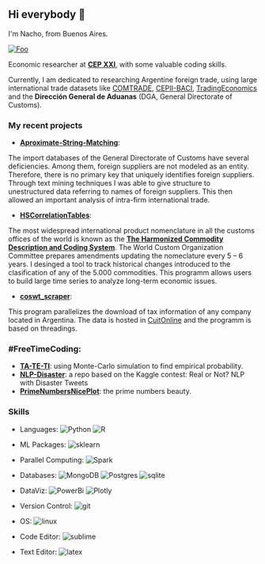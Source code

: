 ## Hi everybody 👋

I'm Nacho, from Buenos Aires. 

<a href="https://www.linkedin.com/in/ignacio-ibarra-116194150" rel="ignacio-ibarra">![Foo](https://img.shields.io/badge/linkedin-%230077B5.svg?style=for-the-badge&logo=linkedin&logoColor=white)</a>


Economic researcher at [**CEP XXI**](https://www.argentina.gob.ar/produccion/cep), with some valuable coding skills. 

Currently, I am dedicated to researching Argentine foreign trade, using large international trade datasets like [COMTRADE](https://comtrade.un.org/data/doc/api/), [CEPII-BACI](http://www.cepii.fr/cepii/en/bdd_modele/presentation.asp?id=37), [TradingEconomics](https://tradingeconomics.com/api/) and the **Dirección General de Aduanas** (DGA, General Directorate of Customs). 

### My recent projects  

  * [**Aproximate-String-Matching**](https://github.com/Ignacio-Ibarra/Approximate-String-Matching): 

The import databases of the General Directorate of Customs have several deficiencies. Among them, foreign suppliers are not modeled as an entity. Therefore, there is no primary key that uniquely identifies foreign suppliers. Through text mining techniques I was able to give structure to unestructured data referring to names of foreign suppliers. This then allowed an important analysis of intra-firm international trade.

  * [**HSCorrelationTables**](https://github.com/Ignacio-Ibarra/HSCorrelationTables):

The most widespread international product nomenclature in all the customs offices of the world is known as the [**The Harmonized Commodity Description and Coding System**](http://www.wcoomd.org/en/topics/nomenclature/overview/what-is-the-harmonized-system.aspx#:~:text=The%20Harmonized%20Commodity%20Description%20and,World%20Customs%20Organization%20(WCO).). The World Custom Organization Committee prepares amendments updating the nomeclature every 5 – 6 years. I desinged a tool to track historical changes introduced to the clasification of any of the 5.000 commodities. This programm allows users to build large time series to analyze long-term economic issues. 

  * [**coswt_scraper**](https://github.com/Ignacio-Ibarra/coswt_scraper): 

This program parallelizes the download of tax information of any company located in Argentina. The data is hosted in [CuitOnline](https://www.cuitonline.com/) and the programm is based on threadings. 

### #FreeTimeCoding: 

  * [**TA-TE-TI**](https://github.com/Ignacio-Ibarra/TA-TE-TI-simulation): using Monte-Carlo simulation to find empirical probability. 
  * [**NLP-Disaster**](https://github.com/Ignacio-Ibarra/NLP-Disasters): a repo based on the Kaggle contest: Real or Not? NLP with Disaster Tweets
  * [**PrimeNumbersNicePlot**](https://github.com/Ignacio-Ibarra/PrimeNumbersNicePlot): the prime numbers beauty. 


### Skills

  * Languages: ![Python](https://img.shields.io/badge/Python-FFD43B?style=for-the-badge&logo=python&logoColor=blue) ![R](https://img.shields.io/badge/r-%23276DC3.svg?style=for-the-badge&logo=r&logoColor=white)

  * ML Packages: ![sklearn](https://img.shields.io/badge/scikit_learn-F7931E?style=for-the-badge&logo=scikit-learn&logoColor=white)

  * Parallel Computing: ![Spark](https://img.shields.io/badge/Apache_Spark-FFFFFF?style=for-the-badge&logo=apachespark&logoColor=#E35A16)

  * Databases: ![MongoDB]( https://img.shields.io/badge/MongoDB-4EA94B?style=for-the-badge&logo=mongodb&logoColor=white) ![Postgres](https://img.shields.io/badge/PostgreSQL-316192?style=for-the-badge&logo=postgresql&logoColor=white) ![sqlite](https://img.shields.io/badge/SQLite-07405E?style=for-the-badge&logo=sqlite&logoColor=white)

  * DataViz: ![PowerBi](https://img.shields.io/badge/PowerBI-F2C811?style=for-the-badge&logo=Power%20BI&logoColor=white) ![Plotly](https://img.shields.io/badge/Plotly-239120?style=for-the-badge&logo=plotly&logoColor=white)

  * Version Control: ![git](https://img.shields.io/badge/GIT-E44C30?style=for-the-badge&logo=git&logoColor=white)

  * OS: ![linux](https://img.shields.io/badge/Linux-FCC624?style=for-the-badge&logo=linux&logoColor=black)

  * Code Editor: ![sublime](https://img.shields.io/badge/sublime_text-%23575757.svg?&style=for-the-badge&logo=sublime-text&logoColor=important)

  * Text Editor: ![latex](https://img.shields.io/badge/LaTeX-47A141?style=for-the-badge&logo=LaTeX&logoColor=white)